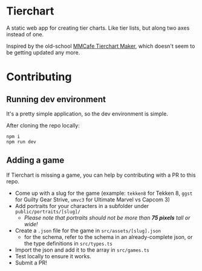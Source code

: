 # Tierchart

A static web app for creating tier charts. Like tier lists, but along two axes instead of one.

Inspired by the old-school [MMCafe Tierchart Maker](https://www.mmcafe.com/tiermaker), which doesn't seem to be getting updated any more. 

# Contributing

## Running dev environment

It's a pretty simple application, so the dev environment is simple.

After cloning the repo locally:
```
npm i
npm run dev
```

## Adding a game

If Tierchart is missing a game, you can help by contributing with a PR to this repo.

- Come up with a slug for the game (example: `tekken8` for Tekken 8, `ggst` for Guilty Gear Strive, `umvc3` for Ultimate Marvel vs Capcom 3)
- Add portraits for your characters in a subfolder under `public/portraits/[slug]/`
  - *Please note that portraits should not be more than **75 pixels** tall or wide!*
- Create a `.json` file for the game in `src/assets/[slug].json`
  - for the schema, refer to the schema in an already-complete json, or the type definitions in `src/types.ts`
- Import the json and add it to the array in `src/games.ts`
- Test locally to ensure it works.
- Submit a PR!
